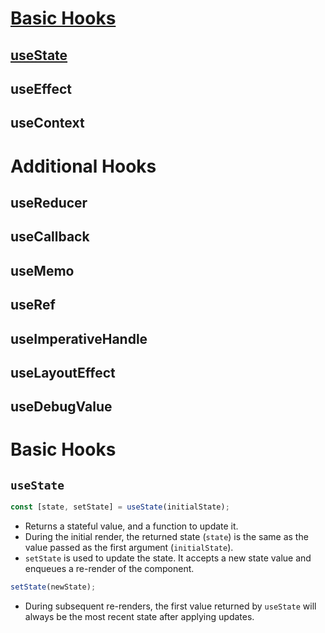 # [Basic Hooks](#basic-hooks)

## [useState](#useState)
## useEffect
## useContext

# Additional Hooks

## useReducer
## useCallback
## useMemo
## useRef
## useImperativeHandle
## useLayoutEffect
## useDebugValue

# Basic Hooks

## `useState`

```ts
const [state, setState] = useState(initialState);
```

* Returns a stateful value, and a function to update it.
* During the initial render, the returned state (`state`) is the same as the value passed as the first argument (`initialState`).
* `setState` is used to update the state. It accepts a new state value and enqueues a re-render of the component.

```ts
setState(newState);
```

* During subsequent re-renders, the first value returned by `useState` will always be the most recent state after applying updates.